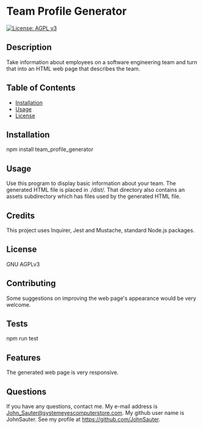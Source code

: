 # Team Profile Generator
[![License: AGPL v3](https://img.shields.io/badge/License-AGPL_v3-blue.svg)](https://www.gnu.org/licenses/agpl-3.0)

## Description

Take information about employees on a software engineering team and turn that into an HTML web page that describes the team.

## Table of Contents

- [Installation](#installation)
- [Usage](#usage)
- [License](#license)

## Installation

npm install team_profile_generator

## Usage

Use this program to display basic information about your team.
The generated HTML file is placed in ./dist/.  That directory
also contains an assets subdirectory which has files used by
the generated HTML file.

## Credits

This project uses Inquirer, Jest and Mustache, standard Node.js packages.

## License

GNU AGPLv3

## Contributing

Some suggestions on improving the web page&#39;s appearance would be very welcome.

## Tests
npm run test

## Features
The generated web page is very responsive.
## Questions

If you have any questions, contact me.
My e-mail address is John_Sauter@systemeyescomputerstore.com.
My github user name is JohnSauter.  See my profile at
https://github.com/JohnSauter.

